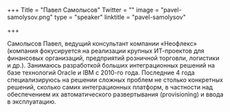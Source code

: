 +++
Title = "Павел Самолысов"
Twitter = ""
image = "pavel-samolysov.png"
type = "speaker"
linktitle = "pavel-samolysov"

+++

Самолысов Павел, ведущий консультант компании «Неофлекс» (компания фокусируется на реализации крупных ИТ-проектов для финансовых организаций, предприятий розничной торговли, логистики и др.).
Занимаюсь разработкой больших интеграционных решений на базе технологий Oracle и IBM с 2010-го года.
Последние 4 года специализируюсь на решении сложных проблем не столько конкретных решений, сколько самих интеграционных платформ, в частности над обеспечением их автоматического развертывания (provisioning) и ввода в эксплуатацию. 
